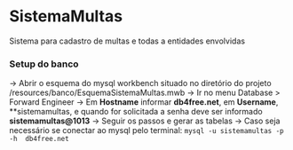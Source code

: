 # SistemaMultas
Sistema para cadastro de multas e todas a entidades envolvidas

### Setup do banco
-> Abrir o esquema do mysql workbench situado no diretório do projeto /resources/banco/EsquemaSistemaMultas.mwb
-> Ir no menu Database > Forward Engineer
-> Em **Hostname** informar **db4free.net**, em **Username**, **sistemamultas, e quando for solicitada a senha deve ser informado **sistemamultas@1013**
-> Seguir os passos e gerar as tabelas
-> Caso seja necessário se conectar ao mysql pelo terminal: ```mysql -u sistemamultas -p -h  db4free.net```
